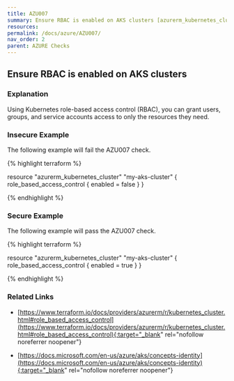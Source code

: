 ```yaml
---
title: AZU007
summary: Ensure RBAC is enabled on AKS clusters [azurerm_kubernetes_cluster role_based_access_control] 
resources: 
permalink: /docs/azure/AZU007/
nav_order: 2
parent: AZURE Checks
---
```


## Ensure RBAC is enabled on AKS clusters

### Explanation


Using Kubernetes role-based access control (RBAC), you can grant users, groups, and service accounts access to only the resources they need.



### Insecure Example

The following example will fail the AZU007 check.

{% highlight terraform %}

resource "azurerm_kubernetes_cluster" "my-aks-cluster" {
	role_based_access_control {
		enabled = false
	}
}

{% endhighlight %}



### Secure Example

The following example will pass the AZU007 check.

{% highlight terraform %}

resource "azurerm_kubernetes_cluster" "my-aks-cluster" {
	role_based_access_control {
		enabled = true
	}
}

{% endhighlight %}


### Related Links


- [https://www.terraform.io/docs/providers/azurerm/r/kubernetes_cluster.html#role_based_access_control](https://www.terraform.io/docs/providers/azurerm/r/kubernetes_cluster.html#role_based_access_control){:target="_blank" rel="nofollow noreferrer noopener"}

- [https://docs.microsoft.com/en-us/azure/aks/concepts-identity](https://docs.microsoft.com/en-us/azure/aks/concepts-identity){:target="_blank" rel="nofollow noreferrer noopener"}

